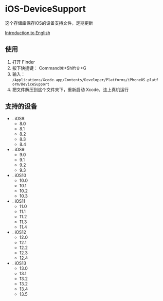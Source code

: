 # iOS-DeviceSupport
这个存储库保存iOS的设备支持文件，定期更新

[Introduction to English](https://github.com/aloow/Device-Support-For-iOS/blob/master/README.md)

## 使用
1. 打开 Finder
2. 按下快捷键： Command⌘+Shift⇧+G
3. 输入：
`/Applications/Xcode.app/Contents/Developer/Platforms/iPhoneOS.platform/DeviceSupport`
4. 把文件解压到这个文件夹下，重新启动 Xcode，连上真机运行


## 支持的设备
* . iOS8
   * 8.0
   * 8.1
   * 8.2
   * 8.3
   * 8.4
* . iOS9
   * 9.0
   * 9.1
   * 9.2
   * 9.3
* . iOS10
   * 10.0
   * 10.1
   * 10.2
   * 10.3
* . iOS11
   * 11.0
   * 11.1
   * 11.2 
   * 11.3 
   * 11.4
* . iOS12
   * 12.0
   * 12.1
   * 12.2
   * 12.3
   * 12.4
* . iOS13
   * 13.0
   * 13.1
   * 13.2
   * 13.2
   * 13.4
   * 13.5
